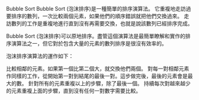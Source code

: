 Bubble Sort 
Bubble Sort (泡沫排序)是一種簡單的排序演算法。
它重複地走訪過要排序的數列，一次比較兩個元素，如果他們的順序錯誤就把他們交換過來。
走訪數列的工作是重複地進行直到沒有再需要交換，也就是說該數列已經排序完成。

Bubble Sort (泡沫排序)可以原地排序。盡管這個演算法是最簡單瞭解和實作的排序演算法之一，但它對於包含大量的元素的數列排序是很沒有效率的。

泡沫排序演算法的運作如下：

比較相鄰的元素。如果第一個比第二個大，就交換他們兩個。
對每一對相鄰元素作同樣的工作，從開始第一對到結尾的最後一對。這步做完後，最後的元素會是最大的數。
針對所有的元素重複以上的步驟，除了最後一個。
持續每次對越來越少的元素重複上面的步驟，直到沒有任何一對數字需要比較。
